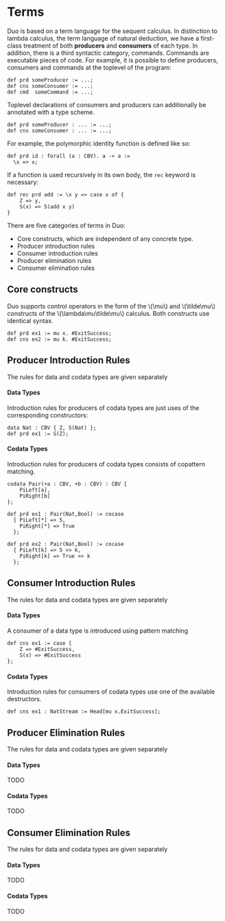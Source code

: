 # Terms

Duo is based on a term language for the sequent calculus.
In distinction to lambda calculus, the term language of natural deduction, we have a first-class treatment of both
**producers** and **consumers** of each type.
In addition, there is a third syntactic category, commands.
Commands are executable pieces of code.
For example, it is possible to define producers, consumers and commands at the toplevel of the program:

```
def prd someProducer := ...;
def cns someConsumer := ...;
def cmd  someCommand := ...;
```

Toplevel declarations of consumers and producers can additionally be annotated with a type scheme.

```
def prd someProducer : ... := ...;
def cns someConsumer : ... := ...;
```

For example, the polymorphic identity function is defined like so:

```
def prd id : forall (a : CBV). a -> a :=
  \x => x;
```

If a function is used recursively in its own body, the `rec` keyword is necessary:

```
def rec prd add := \x y => case x of {
    Z => y,
    S(x) => S(add x y)
}
```

There are five categories of terms in Duo:

- Core constructs, which are independent of any concrete type.
- Producer introduction rules
- Consumer introduction rules
- Producer elimination rules
- Consumer elimination rules

## Core constructs

Duo supports control operators in the form of the \\(\mu\\) and \\(\tilde\mu\\) constructs of the \\(\lambda\mu\tilde\mu\\) calculus.
Both constructs use identical syntax.

```
def prd ex1 := mu x. #ExitSuccess;
def cns ex2 := mu k. #ExitSuccess;
```

## Producer Introduction Rules

The rules for data and codata types are given separately

#### Data Types

Introduction rules for producers of codata types are just uses of the corresponding constructors:

```
data Nat : CBV { Z, S(Nat) };
def prd ex1 := S(Z);
```

#### Codata Types

Introduction rules for producers of codata types consists of copattern matching.

```
codata Pair(+a : CBV, +b : CBV) : CBV {
    PiLeft[a],
    PiRight[b]
};

def prd ex1 : Pair(Nat,Bool) := cocase
  { PiLeft[*] => 5,
    PiRight[*] => True
  };

def prd ex2 : Pair(Nat,Bool) := cocase
  { PiLeft[k] => 5 >> k,
    PiRight[k] => True >> k
  };
```

## Consumer Introduction Rules

The rules for data and codata types are given separately

#### Data Types

A consumer of a data type is introduced using pattern matching

```
def cns ex1 := case {
    Z => #ExitSuccess,
    S(x) => #ExitSuccess
};
```

#### Codata Types
Introduction rules for consumers of codata types use one of the available destructors.

```
def cns ex1 : NatStream := Head[mu x.ExitSuccess];
```


## Producer Elimination Rules

The rules for data and codata types are given separately

#### Data Types

TODO

#### Codata Types

TODO


## Consumer Elimination Rules

The rules for data and codata types are given separately

#### Data Types

TODO

#### Codata Types

TODO

